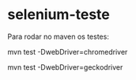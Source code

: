 # selenium-teste

Para rodar no maven os testes:
<p>mvn test -DwebDriver=chromedriver
<P>mvn test -DwebDriver=geckodriver
